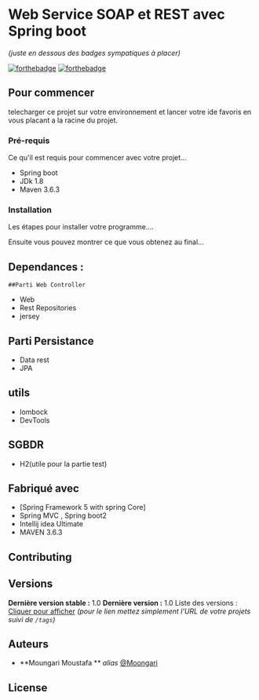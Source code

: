 # Web Service SOAP et REST avec Spring boot
_(juste en dessous des badges sympatiques à placer)_

[![forthebadge](http://forthebadge.com/images/badges/built-with-love.svg)](http://forthebadge.com)  [![forthebadge](http://forthebadge.com/images/badges/powered-by-electricity.svg)](http://forthebadge.com)



## Pour commencer

telecharger ce projet sur votre environnement et lancer votre ide favoris en vous placant a la racine du projet.


### Pré-requis

Ce qu'il est requis pour commencer avec votre projet...

- Spring boot
- JDk 1.8
- Maven 3.6.3

### Installation

Les étapes pour installer votre programme....




Ensuite vous pouvez montrer ce que vous obtenez au final...

## Dependances :
	##Parti Web Controller
 * Web
 * Rest Repositories
 * jersey
 
 ## Parti Persistance 
 * Data rest
 * JPA
 
 ## utils
 * lombock
 * DevTools
 
 ## SGBDR
 * H2(utile pour la partie test)
 
 
 
 





## Fabriqué avec


* [Spring Framework 5 with spring Core]
* Spring MVC , Spring boot2 
* Intellij idea Ultimate
* MAVEN 3.6.3




## Contributing



## Versions


**Dernière version stable :** 1.0
**Dernière version :** 1.0
Liste des versions : [Cliquer pour afficher](https://github.com/your/project-name/tags)
_(pour le lien mettez simplement l'URL de votre projets suivi de ``/tags``)_

## Auteurs

* **Moungari Moustafa ** _alias_ [@Moongari](https://github.com/Moongari)




## License




